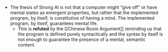 - The thesis of Strong AI is not that a computer might “give off” or have mental states as emergent properties, but rather that the implemented program, by itself, is constitutive of having a mind. The implemented program, by itself, guarantees mental life.
	- This is **refuted** by the [[Chinese Room Argument]] reminding us that the program is defined purely syntactically and the syntax by itself is not enough to guarantee the presence of a mental, semantic content.